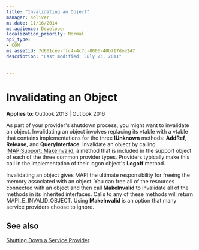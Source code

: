 ```yaml
---
title: "Invalidating an Object"
manager: soliver
ms.date: 11/16/2014
ms.audience: Developer
localization_priority: Normal
api_type:
- COM
ms.assetid: 7d601cee-ffc4-4c7c-8006-40b717dee247
description: "Last modified: July 23, 2011"
 
 
---
```


# Invalidating an Object

  
  
**Applies to**: Outlook 2013 | Outlook 2016 
  
As part of your provider's shutdown process, you might want to invalidate an object. Invalidating an object involves replacing its vtable with a vtable that contains implementations for the three **IUnknown** methods: **AddRef**, **Release**, and **QueryInterface**. Invalidate an object by calling [IMAPISupport::MakeInvalid](imapisupport-makeinvalid.md), a method that is included in the support object of each of the three common provider types. Providers typically make this call in the implementation of their logon object's **Logoff** method. 
  
Invalidating an object gives MAPI the ultimate responsibility for freeing the memory associated with an object. You can free all of the resources connected with an object and then call **MakeInvalid** to invalidate all of the methods in its inherited interfaces. Calls to any of these methods will return MAPI_E_INVALID_OBJECT. Using **MakeInvalid** is an option that many service providers choose to ignore. 
  
## See also



[Shutting Down a Service Provider](shutting-down-a-service-provider.md)

